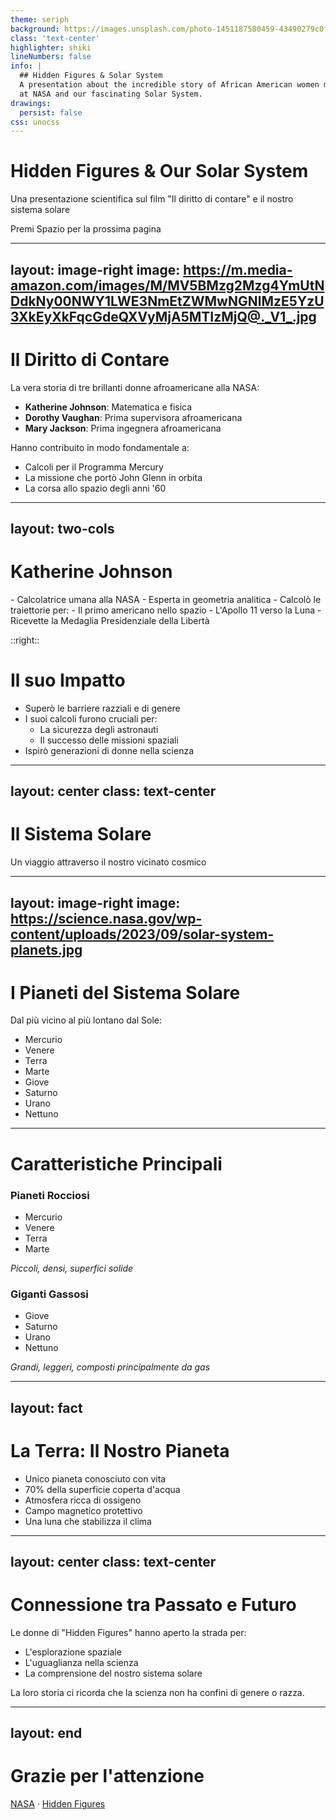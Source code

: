 ```yaml
---
theme: seriph
background: https://images.unsplash.com/photo-1451187580459-43490279c0fa?q=80
class: 'text-center'
highlighter: shiki
lineNumbers: false
info: |
  ## Hidden Figures & Solar System
  A presentation about the incredible story of African American women mathematicians
  at NASA and our fascinating Solar System.
drawings:
  persist: false
css: unocss
---
```


# Hidden Figures & Our Solar System

Una presentazione scientifica sul film "Il diritto di contare" 
e il nostro sistema solare

<div class="pt-12">
  <span @click="$slidev.nav.next" class="px-2 py-1 rounded cursor-pointer" hover="bg-white bg-opacity-10">
    Premi Spazio per la prossima pagina <carbon:arrow-right class="inline"/>
  </span>
</div>

---
layout: image-right
image: https://m.media-amazon.com/images/M/MV5BMzg2Mzg4YmUtNDdkNy00NWY1LWE3NmEtZWMwNGNlMzE5YzU3XkEyXkFqcGdeQXVyMjA5MTIzMjQ@._V1_.jpg
---

# Il Diritto di Contare

La vera storia di tre brillanti donne afroamericane alla NASA:

- **Katherine Johnson**: Matematica e fisica
- **Dorothy Vaughan**: Prima supervisora afroamericana
- **Mary Jackson**: Prima ingegnera afroamericana

Hanno contribuito in modo fondamentale a:
- Calcoli per il Programma Mercury
- La missione che portò John Glenn in orbita
- La corsa allo spazio degli anni '60

---
layout: two-cols
---

# Katherine Johnson

<div class="mr-5">
- Calcolatrice umana alla NASA
- Esperta in geometria analitica
- Calcolò le traiettorie per:
  - Il primo americano nello spazio
  - L'Apollo 11 verso la Luna
- Ricevette la Medaglia Presidenziale della Libertà
</div>

::right::

# Il suo Impatto

- Superò le barriere razziali e di genere
- I suoi calcoli furono cruciali per:
  - La sicurezza degli astronauti
  - Il successo delle missioni spaziali
- Ispirò generazioni di donne nella scienza

---
layout: center
class: text-center
---

# Il Sistema Solare

Un viaggio attraverso il nostro vicinato cosmico

---
layout: image-right
image: https://science.nasa.gov/wp-content/uploads/2023/09/solar-system-planets.jpg
---

# I Pianeti del Sistema Solare

Dal più vicino al più lontano dal Sole:

- Mercurio
- Venere
- Terra
- Marte
- Giove
- Saturno
- Urano
- Nettuno

---

# Caratteristiche Principali

<div class="grid grid-cols-2 gap-4">
<div>

### Pianeti Rocciosi
- Mercurio
- Venere
- Terra
- Marte

*Piccoli, densi, superfici solide*

</div>
<div>

### Giganti Gassosi
- Giove
- Saturno
- Urano
- Nettuno

*Grandi, leggeri, composti principalmente da gas*

</div>
</div>

---
layout: fact
---

# La Terra: Il Nostro Pianeta

- Unico pianeta conosciuto con vita
- 70% della superficie coperta d'acqua
- Atmosfera ricca di ossigeno
- Campo magnetico protettivo
- Una luna che stabilizza il clima

---
layout: center
class: text-center
---

# Connessione tra Passato e Futuro

Le donne di "Hidden Figures" hanno aperto la strada per:
- L'esplorazione spaziale
- L'uguaglianza nella scienza
- La comprensione del nostro sistema solare

La loro storia ci ricorda che la scienza non ha confini
di genere o razza.

---
layout: end
---

# Grazie per l'attenzione

[NASA](https://www.nasa.gov) · [Hidden Figures](https://www.nasa.gov/modernfigures)